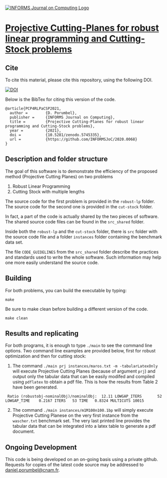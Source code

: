 [![INFORMS Journal on Computing Logo](https://INFORMSJoC.github.io/logos/INFORMS_Journal_on_Computing_Header.jpg)]([https://pubsonline.informs.org/journal/ijoc])

# [Projective Cutting-Planes for robust linear programming and Cutting-Stock problems](https://doi.org/10.1287/ijoc.2022.1160)

## Cite

To cite this material, please cite this repository, using the following DOI.

[![DOI](https://zenodo.org/badge/424937237.svg)](https://zenodo.org/badge/latestdoi/424937237)

Below is the BibTex for citing this version of the code.

```
@article{PCP4RLPaCSP2021,
  author =        {D. Porumbel},
  publisher =     {INFORMS Journal on Computing},
  title =         {Projective Cutting-Planes for robust linear programming and Cutting-Stock problems},
  year =          {2021},
  doi =           {10.5281/zenodo.5745335},
  url =           {https://github.com/INFORMSJoC/2020.0068}
}  
```

## Description and folder structure

The goal of this software is to demonstrate the efficiency of the proposed method (Projective Cutting Planes) on two problems

1. Robust Linear Programming
2. Cutting Stock with multiple lengths
    
The source code for the first problem is provided in the `robust-lp` folder.
The source code for the second one is provided in the `cut-stock` folder.

In fact, a part of the code is actually shared by the two pieces of software. The shared source code files can be found in the `src_shared` folder.

Inside both the `robust-lp` and the `cut-stock` folder, there is `src` folder with the source code 
file and a folder `instances` folder containing the benchmark data set.

The file `CODE_GUIDELINES` from the `src_shared` folder describe the practices and standards used to write the whole software.
Such information may help one more easily understand the source code.

## Building

For both problems, you can build the executable by typing:
```
make 
```

Be sure to make clean before building a different version of the code.
```
make clean
```

## Results and replicating

For both programs, it is enough to type `./main` to see the command line
options. Two command line examples are provided below, first for robust 
optimization and then for cutting stock:

1. The command `./main prj instances/maros.txt -m -tabularLatexOnly` will execute Projective Cutting Planes (because of argument `prj`) and output
only the tabular data that can be easily modifed and compiled using `pdflatex` to obtain a pdf file.  This is how the results from Table 2 have been generated.

``` Ratio (robustobj-nominalObj)/nominalObj:  12.11 LOWGAP_ITERS       52 LOWGAP_TIME    0.2167 ITERS   53 TIME   0.8324 MULTICUTS 10015```


2. The command `./main instances/m1M100n100.1bp` will simply execute Projective Cutting Planese on the very
first instance from the `wascher.txt` benchmark set. The very last printed line provides the tabular data
that can be integrated into a latex table to generate a pdf document.

## Ongoing Development

This code is being developed on an on-going basis using a private github. Requests for copies of the latest code source may be addressed to daniel.porumbel@cnam.fr.

